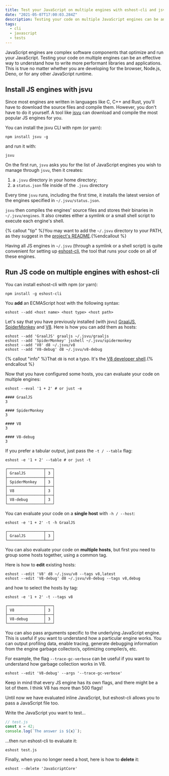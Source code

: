 ```yaml
---
title: Test your JavaScript on multiple engines with eshost-cli and jsvu
date: "2021-05-07T17:00:03.284Z"
description: Testing your code on multiple JavaScript engines can be an effective way to understand how to write more performant libraries and applications.
tags:
  - cli
  - javascript
  - tests
---
```

JavaScript engines are complex software components that optimize and run your JavaScript. Testing your code on multiple engines can be an effective way to understand how to write more performant libraries and applications. This is true no matter whether you are developing  for the browser, Node.js, Deno, or for any other JavaScript runtime.

## Install JS engines with jsvu

Since most engines are written in languages like C, C++ and Rust, you'll have to download the source files and compile them. However, you don't have to do it yourself. A tool like [jsvu](https://github.com/GoogleChromeLabs/jsvu) can download and compile the most popular JS engines for you.

You can install the jsvu CLI with npm (or yarn):

```shell
npm install jsvu -g
```

and run it with:

```shell
jsvu
```

On the first run, `jsvu` asks you for the list of JavaScript engines you wish to manage through `jsvu`, then it creates:

1. a `.jsvu` directory in your home directory;
2. a `status.json` file inside of the `.jsvu` directory

Every time `jsvu` runs, including the first time, it installs the latest version of the engines specified in `~/.jsvu/status.json`.

`jsvu` then compiles the engines' source files and stores their binaries in `~/.jsvu/engines`. It also creates either a symlink or a small shell script to execute each engine's shell.

{% callout "tip" %}You may want to add the `~/.jsvu` directory to your PATH, as they suggest in the [project's README](https://github.com/GoogleChromeLabs/jsvu#installation).{%endcallout %}

Having all JS engines in `~/.jsvu` (through a symlink or a shell script) is quite convenient for setting up [eshost-cli](https://github.com/bterlson/eshost-cli), the tool that runs your code on all of these engines.

## Run JS code on multiple engines with eshost-cli

You can install eshost-cli with npm (or yarn):

```shell
npm install -g eshost-cli
```

You **add** an ECMAScript host with the following syntax:

```shell
eshost --add <host name> <host type> <host path>
```

Let's say that you have previously installed (with jsvu) [GraalJS](https://github.com/oracle/graaljs), [SpiderMonkey](https://spidermonkey.dev/) and [V8](https://github.com/v8/v8). Here is how you can add them as hosts:

```shell
eshost --add 'GraalJS' graaljs ~/.jsvu/graaljs
eshost --add 'SpiderMonkey' jsshell ~/.jsvu/spidermonkey
eshost --add 'V8' d8 ~/.jsvu/v8
eshost --add 'V8-debug' d8 ~/.jsvu/v8-debug
```

{% callout "info" %}That `d8` is not a typo. It's the [V8 developer shell](https://v8.dev/docs/d8).{% endcallout %}

Now that you have configured some hosts, you can evaluate your code on multiple engines:

```shell
eshost --eval '1 + 2' # or just -e
```

```shell
#### GraalJS
3

#### SpiderMonkey
3

#### V8
3

#### V8-debug
3
```

If you prefer a tabular output, just pass the `-t / --table` flag:

```shell
eshost -e '1 + 2' --table # or just -t
```

```shell
┌────────────────┬───┐
│ GraalJS        │ 3 │
├────────────────┼───┤
│ SpiderMonkey   │ 3 │
├────────────────┼───┤
│ V8             │ 3 │
├────────────────┼───┤
│ V8-debug       │ 3 │
└────────────────┴───┘
```

You can evaluate your code on a **single host** with `-h / --host`:

```shell
eshost -e '1 + 2' -t -h GraalJS
```

```shell
┌────────────────┬───┐
│ GraalJS        │ 3 │
└────────────────┴───┘
```

You can also evaluate your code on **multiple hosts**, but first you need to group some hosts together, using a common tag.

Here is how to **edit** existing hosts:

```shell
eshost --edit 'V8' d8 ~/.jsvu/v8 --tags v8,latest
eshost --edit 'V8-debug' d8 ~/.jsvu/v8-debug --tags v8,debug
```

and how to select the hosts by tag:

```shell
eshost -e '1 + 2' -t --tags v8
```

```shell
┌────────────────┬───┐
│ V8             │ 3 │
├────────────────┼───┤
│ V8-debug       │ 3 │
└────────────────┴───┘
```

You can also pass arguments specific to the underlying JavaScript engine. This is useful if you want to understand how a particular engine works. You can output profiling data, enable tracing, generate debugging information from the engine garbage collector/s, optimizing compiler/s, etc.

For example, the flag `--trace-gc-verbose` can be useful if you want to understand how garbage collection works in V8.

```shell
eshost --edit 'V8-debug' --args '--trace-gc-verbose'
```

Keep in mind that every JS engine has its own flags, and there might be a lot of them. I think V8 has more than 500 flags!

Until now we have evaluated inline JavaScript, but eshost-cli allows you to pass a JavaScript file too.

Write the JavaScript you want to test...

```js
// test.js
const x = 42;
console.log(`The answer is ${x}`);
```

...then run eshost-cli to evaluate it:

```shell
eshost test.js
```

Finally, when you no longer need a host, here is how to **delete** it:

```shell
eshost --delete 'JavaScriptCore'
```
